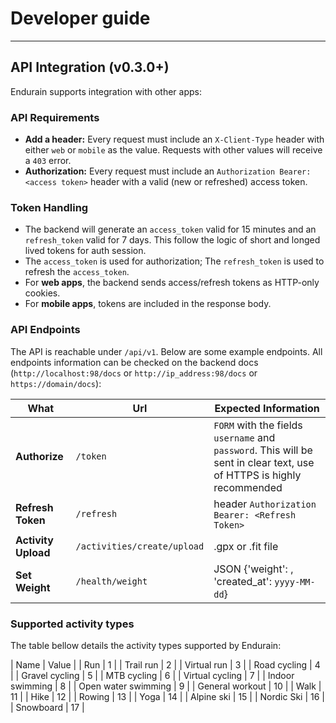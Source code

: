 # Developer guide

---

## API Integration (v0.3.0+)

Endurain supports integration with other apps:

### API Requirements
- **Add a header:** Every request must include an `X-Client-Type` header with either `web` or `mobile` as the value. Requests with other values will receive a `403` error.
- **Authorization:** Every request must include an `Authorization Bearer: <access token>` header with a valid (new or refreshed) access token.

### Token Handling
- The backend will generate an `access_token` valid for 15 minutes and an `refresh_token` valid for 7 days. This follow the logic of short and longed lived tokens for auth session.
- The `access_token` is used for authorization; The `refresh_token` is used to refresh the `access_token`.
- For **web apps**, the backend sends access/refresh tokens as HTTP-only cookies.
- For **mobile apps**, tokens are included in the response body.


### API Endpoints 
The API is reachable under `/api/v1`. Below are some example endpoints. All endpoints information can be checked on the backend docs (`http://localhost:98/docs` or `http://ip_address:98/docs` or `https://domain/docs`):

| What | Url | Expected Information |
| ---- | --- | ---------------------|
| **Authorize** | `/token` |  `FORM` with the fields `username` and `password`. This will be sent in clear text, use of HTTPS is highly recommended |
| **Refresh Token** | `/refresh` | header `Authorization Bearer: <Refresh Token>`  |
| **Activity Upload** | `/activities/create/upload` | .gpx or .fit file |
| **Set Weight** | `/health/weight` | JSON {'weight': <number>, 'created_at': `yyyy-MM-dd`} |


### Supported activity types
The table bellow details the activity types supported by Endurain:

| Name | Value |
| Run | 1 |
| Trail run | 2 |
| Virtual run | 3 |
| Road cycling | 4 |
| Gravel cycling | 5 |
| MTB cycling | 6 |
| Virtual cycling | 7 |
| Indoor swimming | 8 |
| Open water swimming | 9 |
| General workout | 10 |
| Walk | 11 |
| Hike | 12 |
| Rowing | 13 |
| Yoga | 14 |
| Alpine ski | 15 |
| Nordic Ski | 16 |
| Snowboard | 17 |